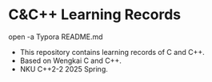 # C&C++ Learning Records

open -a Typora README.md

- This repository contains learning records of C and C++.
- Based on Wengkai C and C++.
- NKU C++2-2 2025 Spring.



